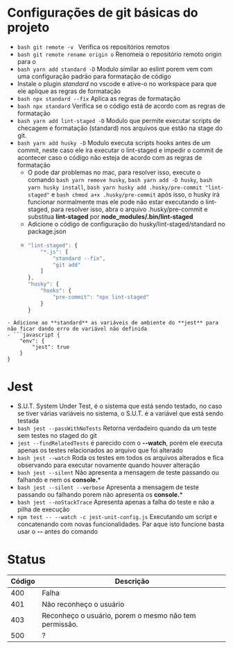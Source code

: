 # Configurações de git básicas do projeto
- ```bash git remote -v ``` Verifica os repositórios remotos
- ```bash git remote rename origin o``` Renomeia o repositório remoto origin para o
- ```bash yarn add standard -D``` Modulo similar ao eslint porem vem com uma configuração padrão para formatação de código
- Instale o plugin *standard* no vscode e ative-o no workspace para que ele aplique as regras de formatação
- ```bash npx standard --fix``` Aplica as regras de formatação
- ```bash npx standard``` Verifica se o código está de acordo com as regras de formatação
- ```bash yarn add lint-staged -D``` Modulo que permite executar scripts de checagem e formatação (standard) nos arquivos que estão na stage do git.
- ```bash yarn add husky -D``` Modulo executa scripts hooks antes de um commit, neste caso ele ira executar o lint-staged e impedir o commit de acontecer caso o código não esteja de acordo com as regras de formatação
  - O pode dar problemas no mac, para resolver isso, execute o comando ```bash yarn remove husky```,  ```bash yarn add -D husky```,  ```bash yarn husky install```,  ```bash yarn husky add .husky/pre-commit "lint-staged"``` e ```bash chmod a+x .husky/pre-commit``` após isso, o husky irá funcionar normalmente mas ele pode não estar executando o lint-staged, para resolver isso, abra o arquivo .husky/pre-commit e substitua **lint-staged** por **node_modules/.bin/lint-staged**
  - Adicione o código de configuração do husky/lint-staged/standard no package.json
  - ```javascript {
    "lint-staged": {
        "*.js": [
            "standard --fix",
            "git add"
        ]
    },
    "husky": {
        "hooks": {
            "pre-commit": "npx lint-staged"
        }
    }
```
- Adicione ao **standard** as variáveis de ambiente do **jest** para não ficar dando erro de variável não definida
- ```javascript {
    "env": {
        "jest": true
    }
}
```

# Jest
- S.U.T. System Under Test, é o sistema que está sendo testado, no caso se tiver várias variáveis no sistema, o S.U.T. é a variável que está sendo testada
- ```bash jest --passWithNoTests``` Retorna verdadeiro quando da um teste sem testes no staged do git
- ```jest --findRelatedTests``` é parecido com o **--watch**, porém ele executa apenas os testes relacionados ao arquivo que foi alterado
- ```bash jest --watch``` Roda os testes em todos os arquivos alterados e fica observando para executar novamente quando houver alteração
- ```bash jest --silent``` Não apresenta a mensagem de teste passando ou falhando e nem os **console.***
- ```bash jest --silent --verbose``` Apresenta a mensagem de teste passando ou falhando porem não apresenta os **console.***
- ```bash jest --noStackTrace``` Apresenta apenas a falha do teste e não a pilha de execução
- ```npm test -- --watch -c jest-unit-config.js``` Executando um script e concatenando com novas funcionalidades. Par aque isto funcione basta usar o **--** antes do comando

# Status
| Código | Descrição                                             |
| ------ | ----------------------------------------------------- |
| 400    | Falha                                                 |
| 401    | Não reconheço o usuário                               |
| 403    | Reconheço o usuário, porem o mesmo não tem permissão. |
| 500    | ?                                                     |
